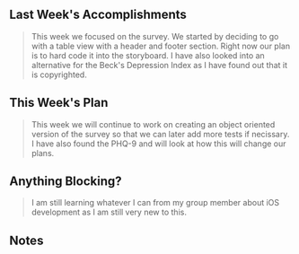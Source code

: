 ## Last Week's Accomplishments

> This week we focused on the survey. We started by deciding to go with a table view with a header and footer section. Right now our plan is to hard code it into the storyboard. I have also looked into an alternative for the Beck's Depression Index as I have found out that it is copyrighted. 

## This Week's Plan

> This week we will continue to work on creating an object oriented version of the survey so that we can later add more tests if necissary. I have also found the PHQ-9 and will look at how this will change our plans.

## Anything Blocking?

> I am still learning whatever I can from my group member about iOS development as I am still very new to this. 

## Notes

